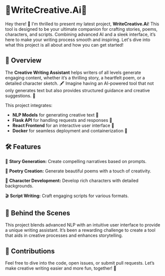 # 🔮WriteCreative.Ai🤖

Hey there! 🎉 I'm thrilled to present my latest project, **WriteCreative.Ai**! This tool is designed to be your ultimate companion for crafting stories, poems, characters, and scripts. Combining advanced AI and a sleek interface, it’s here to make your writing process smooth and inspiring. Let's dive into what this project is all about and how you can get started!

## 🚀 Overview

The **Creative Writing Assistant** helps writers of all levels generate engaging content, whether it’s a thrilling story, a heartfelt poem, or a detailed character sketch. 🖋️ Imagine having an AI-powered tool that not only generates text but also provides structured guidance and creative suggestions. 🌟

This project integrates:

- **NLP Models** for generating creative text 🧠
- **Flask API** for handling requests and responses 🔧
- **React Frontend** for an interactive user interface 🎨
- **Docker** for seamless deployment and containerization 🐳

## 🛠️ Features

📝 **Story Generation:** Create compelling narratives based on prompts.

🌺 **Poetry Creation:** Generate beautiful poems with a touch of creativity.

👥 **Character Development:** Develop rich characters with detailed backgrounds.

🎬 **Script Writing:** Craft engaging scripts for various formats.


## 🧠 Behind the Scenes
This project blends advanced NLP with an intuitive user interface to provide a unique writing assistant. It’s been a rewarding challenge to create a tool that aids in creative processes and enhances storytelling.

## 🤝 Contributions
Feel free to dive into the code, open issues, or submit pull requests. Let’s make creative writing easier and more fun, together! 💪

